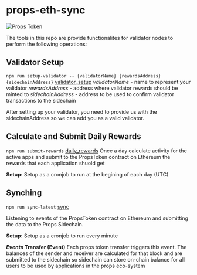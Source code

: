 # props-eth-sync

![Props Token](https://propsproject.com/static/images/main-logo.png)

The tools in this repo are provide functionalites for validator nodes to perform the following operations:

## Validator Setup
```npm run setup-validator -- {validatorName} {rewardsAddress} {sidechainAddress}```
[validator_setup](./lib/services/validator_setup.ts)
*validatorName* - name to represent your validator
*rewardsAddress* - address where validator rewards should be minted to
*sidechainAddress* - address to be used to confirm validator transactions to the sidechain

After setting up your validator, you need to provide us with the sidechainAddress so we can add you as a valid validator.

## Calculate and Submit Daily Rewards
```npm run submit-rewards```
[daily_rewards](./lib/services/daily_rewards.ts)
Once a day calculate activity for the active apps and submit to the PropsToken contract on Ethereum the rewards that each application shuold get

**Setup:**
Setup as a cronjob to run at the begining of each day (UTC)

## Synching
```npm run sync-latest```
[sync](./lib/services/sync.ts)

Listening to events of the PropsToken contract on Ethereum and submitting the data to the Props Sidechain.

**Setup:**
Setup as a cronjob to run every minute

***Events***
**Transfer (Event)**
Each props token transfer triggers this event. The balances of the sender and receiver are calculated for that block and are submitted to the sidechain so sidechain can store on-chain balance for all users to be used by applications in the props eco-system



